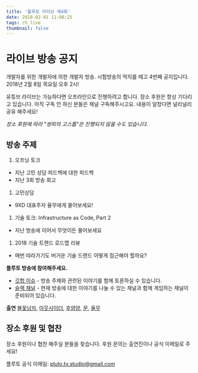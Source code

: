 ```yaml
---
title: '플루토 라이브 제4회'
date: 2018-02-01 11:08:25
tags: ch_live
thumbnail: false
---
```


# 라이브 방송 공지

개발자를 위한 개발자에 의한 개발자 방송.
시험방송의 딱지를 떼고 4번째 공지입니다.
2018년 2월 8일 목요일 오후 2시!

유튜브 라이브는 가능하다면 오프라인으로 진행하려고 합니다.
장소 후원은 항상 기다리고 있습니다.
아직 구독 안 하신 분들은 채널 구독해주시고요.
내용이 알찼다면 널리널리 공유 해주세요!

*장소 후원에 따라 "쌍피의 고스톱"은 진행되지 않을 수도 있습니다.*

## 방송 주제
1. 오프닝 토크
  - 지난 고민 상담 피드백에 대한 피드백
  - 지난 3회 방송 회고

1. 고민상담 
  - 9XD 대표주자 율무에게 물어보세요!

1. 기술 토크: Infrastructure as Code, Part 2
  - 지난 방송에 이어서 무엇이든 물어보세요

1. 2018 기술 트랜드 로드맵 리뷰
  - 매번 따라가기도 버거운 기술 드랜드 어떻게 접근해야 할까요?

**플루토 방송에 참여해주세요.**
- [깃헙 이슈][9] - 방송 주제와 관련된 이야기를 함께 토론하실 수 있습니다.
- [슬랙 채널][10] - 현재 방송에 대한 이야기를 나눌 수 있는 채널과 함께 게임하는 채널이 준비되어 있습니다.

**출연**
[불꽃남자][1], [아웃사이더][2], [후얌얌][3], [문][4], [율무][5]

## 장소 후원 및 협찬 
장소 후원이나 협찬 해주실 분들을 찾습니다. 후원 문의는 출연진이나 공식 이메일로 주세요!

플루토 공식 이메일: [pluto.tv.studio@gmail.com](mailto:pluto.tv.studio@gmail.com)


[1]:https://github.com/miconblog
[2]:https://github.com/outsideris
[3]:https://github.com/ecleya
[4]:https://github.com/SsureyMoon
[5]:https://github.com/
[9]:https://github.com/studiopluto/home/issues/20
[10]:https://join.slack.com/t/plutostudio/shared_invite/enQtMjkxODYzNjAwOTE5LTJiOTU5ZTg4OTk1ZDQxMTZmZWFmNDk3ZGQ5MzgxZmJmMTQ5N2U0N2JkNzI2NjIwMjUwN2YzMTcwMzViOGFlMmY